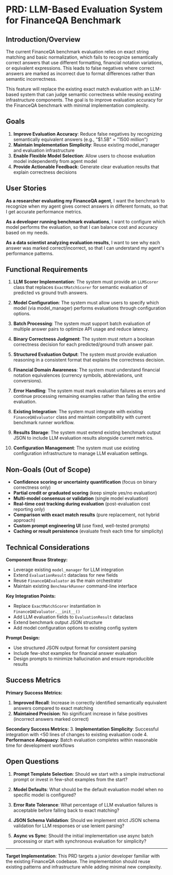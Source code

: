 # PRD: LLM-Based Evaluation System for FinanceQA Benchmark

## Introduction/Overview

The current FinanceQA benchmark evaluation relies on exact string matching and basic normalization, which fails to recognize semantically correct answers that use different formatting, financial notation variations, or equivalent expressions. This leads to false negatives where correct answers are marked as incorrect due to format differences rather than semantic incorrectness.

This feature will replace the existing exact match evaluation with an LLM-based system that can judge semantic correctness while reusing existing infrastructure components. The goal is to improve evaluation accuracy for the FinanceQA benchmark with minimal implementation complexity.

## Goals

1. **Improve Evaluation Accuracy**: Reduce false negatives by recognizing semantically equivalent answers (e.g., "$1.5B" = "1500 million")
2. **Maintain Implementation Simplicity**: Reuse existing model_manager and evaluation infrastructure
3. **Enable Flexible Model Selection**: Allow users to choose evaluation model independently from agent model
4. **Provide Actionable Feedback**: Generate clear evaluation results that explain correctness decisions

## User Stories

**As a researcher evaluating my FinanceQA agent**, I want the benchmark to recognize when my agent gives correct answers in different formats, so that I get accurate performance metrics.

**As a developer running benchmark evaluations**, I want to configure which model performs the evaluation, so that I can balance cost and accuracy based on my needs.

**As a data scientist analyzing evaluation results**, I want to see why each answer was marked correct/incorrect, so that I can understand my agent's performance patterns.

## Functional Requirements

1. **LLM Scorer Implementation**: The system must provide an `LLMScorer` class that replaces `ExactMatchScorer` for semantic evaluation of predicted vs ground truth answers.

2. **Model Configuration**: The system must allow users to specify which model (via model_manager) performs evaluations through configuration options.

3. **Batch Processing**: The system must support batch evaluation of multiple answer pairs to optimize API usage and reduce latency.

4. **Binary Correctness Judgment**: The system must return a boolean correctness decision for each predicted/ground truth answer pair.

5. **Structured Evaluation Output**: The system must provide evaluation reasoning in a consistent format that explains the correctness decision.

6. **Financial Domain Awareness**: The system must understand financial notation equivalences (currency symbols, abbreviations, unit conversions).

7. **Error Handling**: The system must mark evaluation failures as errors and continue processing remaining examples rather than failing the entire evaluation.

8. **Existing Integration**: The system must integrate with existing `FinanceQAEvaluator` class and maintain compatibility with current benchmark runner workflow.

9. **Results Storage**: The system must extend existing benchmark output JSON to include LLM evaluation results alongside current metrics.

10. **Configuration Management**: The system must use existing configuration infrastructure to manage LLM evaluation settings.

## Non-Goals (Out of Scope)

- **Confidence scoring or uncertainty quantification** (focus on binary correctness only)
- **Partial credit or graduated scoring** (keep simple yes/no evaluation)
- **Multi-model consensus or validation** (single model evaluation)
- **Real-time cost tracking during evaluation** (post-evaluation cost reporting only)
- **Comparison with exact match results** (pure replacement, not hybrid approach)
- **Custom prompt engineering UI** (use fixed, well-tested prompts)
- **Caching or result persistence** (evaluate fresh each time for simplicity)

## Technical Considerations

**Component Reuse Strategy:**
- Leverage existing `model_manager` for LLM integration
- Extend `EvaluationResult` dataclass for new fields
- Reuse `FinanceQAEvaluator` as the main orchestrator
- Maintain existing `BenchmarkRunner` command-line interface

**Key Integration Points:**
- Replace `ExactMatchScorer` instantiation in `FinanceQAEvaluator.__init__()`
- Add LLM evaluation fields to `EvaluationResult` dataclass
- Extend benchmark output JSON structure
- Add model configuration options to existing config system

**Prompt Design:**
- Use structured JSON output format for consistent parsing
- Include few-shot examples for financial answer evaluation
- Design prompts to minimize hallucination and ensure reproducible results

## Success Metrics

**Primary Success Metrics:**
1. **Improved Recall**: Increase in correctly identified semantically equivalent answers compared to exact matching
2. **Maintained Precision**: No significant increase in false positives (incorrect answers marked correct)

**Secondary Success Metrics:**
3. **Implementation Simplicity**: Successful integration with <50 lines of changes to existing evaluation code
4. **Performance Adequacy**: Batch evaluation completes within reasonable time for development workflows

## Open Questions

1. **Prompt Template Selection**: Should we start with a simple instructional prompt or invest in few-shot examples from the start?

2. **Model Defaults**: What should be the default evaluation model when no specific model is configured?

3. **Error Rate Tolerance**: What percentage of LLM evaluation failures is acceptable before falling back to exact matching?

4. **JSON Schema Validation**: Should we implement strict JSON schema validation for LLM responses or use lenient parsing?

5. **Async vs Sync**: Should the initial implementation use async batch processing or start with synchronous evaluation for simplicity?

---

**Target Implementation**: This PRD targets a junior developer familiar with the existing FinanceQA codebase. The implementation should reuse existing patterns and infrastructure while adding minimal new complexity.